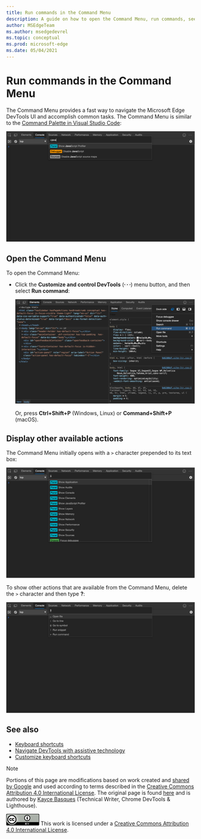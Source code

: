 ```yaml
---
title: Run commands in the Command Menu
description: A guide on how to open the Command Menu, run commands, see other actions, and more.
author: MSEdgeTeam
ms.author: msedgedevrel
ms.topic: conceptual
ms.prod: microsoft-edge
ms.date: 05/04/2021
---
```

<!-- Copyright Kayce Basques

   Licensed under the Apache License, Version 2.0 (the "License");
   you may not use this file except in compliance with the License.
   You may obtain a copy of the License at

       https://www.apache.org/licenses/LICENSE-2.0

   Unless required by applicable law or agreed to in writing, software
   distributed under the License is distributed on an "AS IS" BASIS,
   WITHOUT WARRANTIES OR CONDITIONS OF ANY KIND, either express or implied.
   See the License for the specific language governing permissions and
   limitations under the License.  -->
# Run commands in the Command Menu

The Command Menu provides a fast way to navigate the Microsoft Edge DevTools UI and accomplish common tasks.  The Command Menu is similar to the [Command Palette in Visual Studio Code](https://code.visualstudio.com/docs/getstarted/userinterface#_command-palette):

![Using the Command Menu to disable JavaScript](./index-images/command-menu-run-command-java.png)


<!-- ====================================================================== -->
## Open the Command Menu

To open the Command Menu:

*  Click the **Customize and control DevTools** (![Customize icon](./index-images/customize-devtools-icon-light-theme.png)) menu button, and then select **Run command**:

   ![The Run Command](./index-images/command-menu-options-run-command.png)

   Or, press **Ctrl+Shift+P** (Windows, Linux) or **Command+Shift+P** (macOS).



<!-- ====================================================================== -->
## Display other available actions

The Command Menu initially opens with a `>` character prepended to its text box:

![The command character](./index-images/command-menu-run-command.png)

To show other actions that are available from the Command Menu, delete the `>` character and then type **?**:

![Other available actions](./index-images/command-menu-help.png)


<!-- ====================================================================== -->
## See also

* [Keyboard shortcuts](../shortcuts/index.md)
* [Navigate DevTools with assistive technology](../accessibility/navigation.md)
* [Customize keyboard shortcuts](../customize/shortcuts.md)


<!-- ====================================================================== -->
> [!NOTE]
> Portions of this page are modifications based on work created and [shared by Google](https://developers.google.com/terms/site-policies) and used according to terms described in the [Creative Commons Attribution 4.0 International License](https://creativecommons.org/licenses/by/4.0).
> The original page is found [here](https://developer.chrome.com/docs/devtools/command-menu/) and is authored by [Kayce Basques](https://developers.google.com/web/resources/contributors/kaycebasques) (Technical Writer, Chrome DevTools & Lighthouse).

[![Creative Commons License](../../media/cc-logo/88x31.png)](https://creativecommons.org/licenses/by/4.0)
This work is licensed under a [Creative Commons Attribution 4.0 International License](https://creativecommons.org/licenses/by/4.0).
